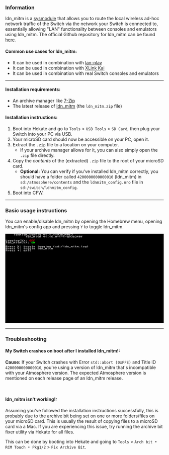 ### **Information**

ldn_mitm is a [sysmodule](index.md#terminologies) that allows you to route the local wireless ad-hoc network traffic of the Switch via the network your Switch is connected to, essentially allowing "LAN" functionality between consoles and emulators using ldn_mitm. The official Github repository for ldn_mitm can be found [here](https://github.com/spacemeowx2/ldn_mitm).

#### Common use cases for ldn_mitm:
- It can be used in combination with [lan-play](http://lan-play.com/install-switch)
- It can be used in combination with [XLink Kai](https://www.teamxlink.co.uk/wiki/Nintendo_Switch_XLink_Kai_Setup)
- It can be used in combination with real Switch consoles and emulators

-----

#### Installation requirements:
- An archive manager like [7-Zip](https://www.7-zip.org/)
- The latest release of [ldn_mitm](https://github.com/DefenderOfHyrule/ldn_mitm/releases) (the `ldn_mitm.zip` file)

#### Installation instructions:
1. Boot into Hekate and go to `Tools` > `USB Tools` > `SD Card`, then plug your Switch into your PC via USB.
2. Your microSD card should now be accessible on your PC, open it.
3. Extract the `.zip` file to a location on your computer.
    - If your archive manager allows for it, you can also simply open the `.zip` file directly.
4. Copy the *contents* of the (extracted) `.zip` file to the root of your microSD card.
    - **Optional:** You can verify if you've installed ldn_mitm correctly, you should have a folder called `4200000000000010` (ldn_mitm) in `sd:/atmosphere/contents` and the `ldnmitm_config.nro` file in `sd:/switch/ldnmitm_config`.
5. Boot into CFW.

-----

### **Basic usage instructions**

You can enable/disable ldn_mitm by opening the Homebrew menu, opening ldn_mitm's config app and pressing `Y` to toggle ldn_mitm.

![ldn_mitm](img/ldn_mitm.jpg)

-----

### **Troubleshooting**
#### **My Switch crashes on boot after I installed ldn_mitm!:**

**Cause:** If your Switch crashes with Error `std::abort (0xFFE)` and Title ID `4200000000000010`, you're using a version of ldn_mitm that's incompatible with your Atmosphere version. The expected Atmosphere version is mentioned on each release page of an ldn_mitm release.

&nbsp;

#### **ldn_mitm isn't working!:**

Assuming you've followed the installation instructions successfully, this is probably due to the archive bit being set on one or more folders/files on your microSD card. This is usually the result of copying files to a microSD card via a Mac. If you are experiencing this issue, try running the archive bit fixer utility via Hekate for all files.

This can be done by booting into Hekate and going to `Tools` > `Arch bit • RCM Touch • Pkg1/2` > `Fix Archive Bit`.
